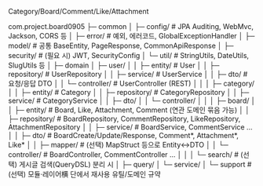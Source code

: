Category/Board/Comment/Like/Attachment

com.project.board0905
├─ common
│  ├─ config/            # JPA Auditing, WebMvc, Jackson, CORS 등
│  ├─ error/             # 예외, 에러코드, GlobalExceptionHandler
│  ├─ model/             # 공통 BaseEntity, PageResponse, CommonApiResponse
│  ├─ security/          # (필요 시) JWT, SecurityConfig
│  └─ util/              # StringUtils, DateUtils, SlugUtils 등
│
├─ domain
│  ├─ user/
│  │  ├─ entity/         # User
│  │  ├─ repository/     # UserRepository
│  │  ├─ service/        # UserService
│  │  ├─ dto/            # 요청/응답 DTO
│  │  └─ controller/     # UserController (REST)
│  │
│  ├─ category/
│  │  ├─ entity/         # Category
│  │  ├─ repository/     # CategoryRepository
│  │  ├─ service/        # CategoryService
│  │  ├─ dto/
│  │  └─ controller/
│  │
│  ├─ board/
│  │  ├─ entity/         # Board, Like, Attachment, Comment (연관 도메인 묶음 가능)
│  │  ├─ repository/     # BoardRepository, CommentRepository, LikeRepository, AttachmentRepository
│  │  ├─ service/        # BoardService, CommentService ...
│  │  ├─ dto/            # BoardCreate/Update/Response, Comment*, Attachment*, Like*
│  │  ├─ mapper/         # (선택) MapStruct 등으로 Entity<->DTO
│  │  └─ controller/     # BoardController, CommentController ...
│  │
│  └─ search/            # (선택) 게시글 검색(QueryDSL) 분리 시
│     ├─ query/
│     └─ service/
│
└─ support               # (선택) 모듈·레이어横 단에서 재사용 유틸/도메인 규약
